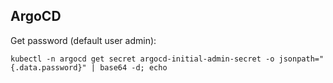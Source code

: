 ArgoCD
------


Get password (default user admin):

```
kubectl -n argocd get secret argocd-initial-admin-secret -o jsonpath="{.data.password}" | base64 -d; echo
```